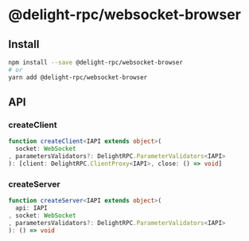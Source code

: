 # @delight-rpc/websocket-browser
## Install
```sh
npm install --save @delight-rpc/websocket-browser
# or
yarn add @delight-rpc/websocket-browser
```

## API
### createClient
```ts
function createClient<IAPI extends object>(
  socket: WebSocket
, parametersValidators?: DelightRPC.ParameterValidators<IAPI>
): [client: DelightRPC.ClientProxy<IAPI>, close: () => void]
```

### createServer
```ts
function createServer<IAPI extends object>(
  api: IAPI
, socket: WebSocket
, parametersValidators?: DelightRPC.ParameterValidators<IAPI>
): () => void
```
